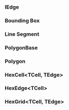 ### IEdge<TCell>

### Bounding Box

### Line Segment

### PolygonBase

### Polygon

### HexCell<TCell, TEdge>

### HexEdge\<TCell>

### HexGrid<TCell, TEdge>